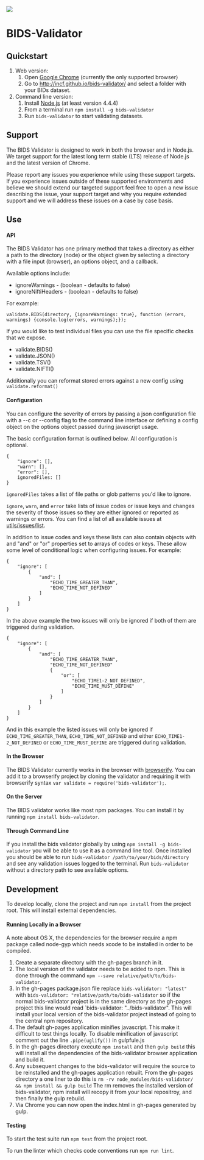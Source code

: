 ![](https://circleci.com/gh/INCF/bids-validator.svg?style=shield&circle-token=:circle-token)

# BIDS-Validator

## Quickstart

1. Web version:
   1. Open [Google Chrome](https://www.google.com/chrome/) (currently the only supported browser)
   1. Go to http://incf.github.io/bids-validator/ and select a folder with your BIDs dataset.
1. Command line version:
   1. Install [Node.js](https://nodejs.org) (at least version 4.4.4)
   1. From a terminal run `npm install -g bids-validator`
   1. Run `bids-validator` to start validating datasets.

## Support

The BIDS Validator is designed to work in both the browser and in Node.js. We target support for the latest long term stable (LTS) release of Node.js and the latest version of Chrome.

Please report any issues you experience while using these support targets. If you experience issues outside of these supported environments and believe we should extend our targeted support feel free to open a new issue describing the issue, your support target and why you require extended support and we will address these issues on a case by case basis.

## Use

#### API

The BIDS Validator has one primary method that takes a directory as either a path to the directory (node) or the object given by selecting a directory with a file input (browser), an options object, and a callback.

Available options include:
* ignoreWarnings - (boolean - defaults to false)
* ignoreNiftiHeaders - (boolean - defaults to false)

For example:

```validate.BIDS(directory, {ignoreWarnings: true}, function (errors, warnings) {console.log(errors, warnings);});```

If you would like to test individual files you can use the file specific checks that we expose.
* validate.BIDS()
* validate.JSON()
* validate.TSV()
* validate.NIFTI()

Additionally you can reformat stored errors against a new config using `validate.reformat()`

#### Configuration

You can configure the severity of errors by passing a json configuration file with a --c or --config flag to the command line interface or defining a config object on the options object passed during javascript usage.

The basic configuration format is outlined below. All configuration is optional.

    {
    	"ignore": [],
    	"warn": [],
    	"error": [],
    	ignoredFiles: []
    }

`ignoredFiles` takes a list of file paths or glob patterns you'd like to ignore.

`ignore`, `warn`, and `error` take lists of issue codes or issue keys and changes the severity of those issues so they are either ignored or reported as warnings or errors. You can find a list of all available issues at [utils/issues/list](https://github.com/INCF/bids-validator/tree/master/utils/issues/list.js).

In addition to issue codes and keys these lists can also contain objects with and "and" or "or" properties set to arrays of codes or keys. These allow some level of conditional logic when configuring issues. For example:

	{
		"ignore": [
			{
				"and": [
					"ECHO_TIME_GREATER_THAN",
					"ECHO_TIME_NOT_DEFINED"
				]
			}
		]
	}

In the above example the two issues will only be ignored if both of them are triggered during validation.

	{
		"ignore": [
			{
				"and": [
					"ECHO_TIME_GREATER_THAN",
					"ECHO_TIME_NOT_DEFINED"
					{
						"or": [
							"ECHO_TIME1-2_NOT_DEFINED",
							"ECHO_TIME_MUST_DEFINE"
						]
					}
				]
			}
		]
	}

And in this example the listed issues will only be ignored if `ECHO_TIME_GREATER_THAN`, `ECHO_TIME_NOT_DEFINED` and either `ECHO_TIME1-2_NOT_DEFINED` or `ECHO_TIME_MUST_DEFINE` are triggered during validation.

#### In the Browser

The BIDS Validator currently works in the browser with [browserify](http://browserify.org/). You can add it to a browserify project by cloning the validator and requiring it with browserify syntax ```var validate = require('bids-validator');```.

#### On the Server

The BIDS validator works like most npm packages. You can install it by running ```npm install bids-validator```.

#### Through Command Line

If you install the bids validator globally by using ```npm install -g bids-validator``` you will be able to use it as a command line tool. Once installed you should be able to run ```bids-validator /path/to/your/bids/directory``` and see any validation issues logged to the terminal. Run ```bids-validator``` without a directory path to see available options.

## Development

To develop locally, clone the project and run ```npm install``` from the project root. This will install external dependencies.

#### Running Locally in a Browser

A note about OS X, the dependencies for the browser require a npm package called node-gyp which needs xcode to be installed in order to be compiled.

1. Create a separate directory with the gh-pages branch in it.
2. The local version of the validator needs to be added to npm. This is done through the command `npm --save relative/path/to/bids-validator`.
3. In the gh-pages package.json file replace `bids-validator: "latest"` with `bids-validator: "relative/path/to/bids-validator` so if the normal bids-validator project is in the same directory as the gh-pages project this line would read `bids-validator: "../bids-validator". This will install your local version of the bids-validator project instead of going to the central npm repository.
4. The default gh-pages application minifies javascript. This make it difficult to test things locally. To disable minification of javascript comment out the line `.pipe(uglify())` in gulpfule.js
5. In the gh-pages directory execute `npm install` and then `gulp build` this will install all the dependencies of the bids-validator browser application and build it.
6. Any subsequent changes to the bids-validator will require the source to be reinstalled and the gh-pages application rebuilt. From the gh-pages directory a one liner to do this is `rm -rv node_modules/bids-validator/ && npm install && gulp build` The rm removes the installed version of bids-validator, npm install will recopy it from your local repositroy, and then finally the gulp rebuild.
7. Via Chrome you can now open the index.html in gh-pages generated by gulp.

#### Testing

To start the test suite run ```npm test``` from the project root.

To run the linter which checks code conventions run ```npm run lint```.
